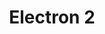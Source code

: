 ---
title: "Electron 2"
categories: ["Development"]

link:
    url: "https://releases.electronjs.org/release/v2.0.0"
    dead: false

message: "Electron 2 is Generally Available! Only a few weeks left until application roll out their updates!"
---